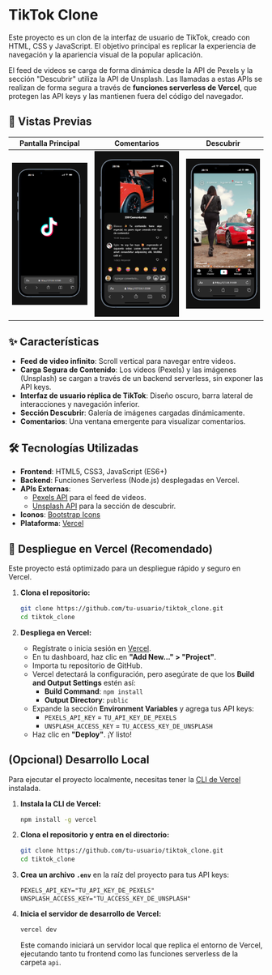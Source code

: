 # TikTok Clone

Este proyecto es un clon de la interfaz de usuario de TikTok, creado con HTML, CSS y JavaScript. El objetivo principal es replicar la experiencia de navegación y la apariencia visual de la popular aplicación. 

El feed de videos se carga de forma dinámica desde la API de Pexels y la sección "Descubrir" utiliza la API de Unsplash. Las llamadas a estas APIs se realizan de forma segura a través de **funciones serverless de Vercel**, que protegen las API keys y las mantienen fuera del código del navegador.

## 📸 Vistas Previas

| Pantalla Principal | Comentarios | Descubrir |
| :---: | :---: | :---: |
| ![Pantalla Principal](public/img/pantalla.png) | ![Comentarios](public/img/pantalla2.png) | ![Descubrir](public/img/pantalla1.png) |

## ✨ Características

- **Feed de video infinito**: Scroll vertical para navegar entre videos.
- **Carga Segura de Contenido**: Los videos (Pexels) y las imágenes (Unsplash) se cargan a través de un backend serverless, sin exponer las API keys.
- **Interfaz de usuario réplica de TikTok**: Diseño oscuro, barra lateral de interacciones y navegación inferior.
- **Sección Descubrir**: Galería de imágenes cargadas dinámicamente.
- **Comentarios**: Una ventana emergente para visualizar comentarios.

## 🛠️ Tecnologías Utilizadas

- **Frontend**: HTML5, CSS3, JavaScript (ES6+)
- **Backend**: Funciones Serverless (Node.js) desplegadas en Vercel.
- **APIs Externas**:
  - [Pexels API](https://www.pexels.com/api/) para el feed de videos.
  - [Unsplash API](https://unsplash.com/developers) para la sección de descubrir.
- **Iconos**: [Bootstrap Icons](https://icons.getbootstrap.com/)
- **Plataforma**: [Vercel](https://vercel.com/)

## 🚀 Despliegue en Vercel (Recomendado)

Este proyecto está optimizado para un despliegue rápido y seguro en Vercel.

1.  **Clona el repositorio:**
    ```bash
    git clone https://github.com/tu-usuario/tiktok_clone.git
    cd tiktok_clone
    ```

2.  **Despliega en Vercel:**
    - Regístrate o inicia sesión en [Vercel](https://vercel.com/).
    - En tu dashboard, haz clic en **"Add New..." > "Project"**.
    - Importa tu repositorio de GitHub.
    - Vercel detectará la configuración, pero asegúrate de que los **Build and Output Settings** estén así:
        - **Build Command**: `npm install`
        - **Output Directory**: `public`
    - Expande la sección **Environment Variables** y agrega tus API keys:
        - `PEXELS_API_KEY` = `TU_API_KEY_DE_PEXELS`
        - `UNSPLASH_ACCESS_KEY` = `TU_ACCESS_KEY_DE_UNSPLASH`
    - Haz clic en **"Deploy"**. ¡Y listo!

## (Opcional) Desarrollo Local

Para ejecutar el proyecto localmente, necesitas tener la [CLI de Vercel](https://vercel.com/docs/cli) instalada.

1.  **Instala la CLI de Vercel:**
    ```bash
    npm install -g vercel
    ```

2.  **Clona el repositorio y entra en el directorio:**
    ```bash
    git clone https://github.com/tu-usuario/tiktok_clone.git
    cd tiktok_clone
    ```

3.  **Crea un archivo `.env`** en la raíz del proyecto para tus API keys:
    ```
    PEXELS_API_KEY="TU_API_KEY_DE_PEXELS"
    UNSPLASH_ACCESS_KEY="TU_ACCESS_KEY_DE_UNSPLASH"
    ```

4.  **Inicia el servidor de desarrollo de Vercel:**
    ```bash
    vercel dev
    ```
    Este comando iniciará un servidor local que replica el entorno de Vercel, ejecutando tanto tu frontend como las funciones serverless de la carpeta `api`.
